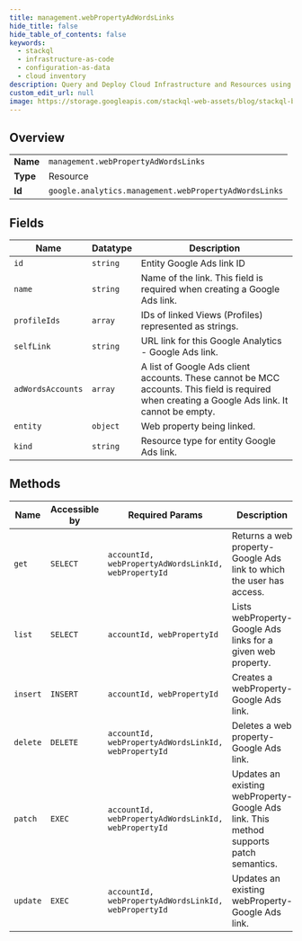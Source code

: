 ```yaml
---
title: management.webPropertyAdWordsLinks
hide_title: false
hide_table_of_contents: false
keywords:
  - stackql
  - infrastructure-as-code
  - configuration-as-data
  - cloud inventory
description: Query and Deploy Cloud Infrastructure and Resources using SQL
custom_edit_url: null
image: https://storage.googleapis.com/stackql-web-assets/blog/stackql-blog-post-featured-image.png
---
```

  
    

## Overview
<table><tbody>
<tr><td><b>Name</b></td><td><code>management.webPropertyAdWordsLinks</code></td></tr>
<tr><td><b>Type</b></td><td>Resource</td></tr>
<tr><td><b>Id</b></td><td><code>google.analytics.management.webPropertyAdWordsLinks</code></td></tr>
</tbody></table>

## Fields
| Name | Datatype | Description |
| ---- | -------- | ----------- |
| `id` | `string` | Entity Google Ads link ID |
| `name` | `string` | Name of the link. This field is required when creating a Google Ads link. |
| `profileIds` | `array` | IDs of linked Views (Profiles) represented as strings. |
| `selfLink` | `string` | URL link for this Google Analytics - Google Ads link. |
| `adWordsAccounts` | `array` | A list of Google Ads client accounts. These cannot be MCC accounts. This field is required when creating a Google Ads link. It cannot be empty. |
| `entity` | `object` | Web property being linked. |
| `kind` | `string` | Resource type for entity Google Ads link. |
## Methods
| Name | Accessible by | Required Params | Description |
| ---- | ------------- | --------------- | ----------- |
| `get` | `SELECT` | `accountId, webPropertyAdWordsLinkId, webPropertyId` | Returns a web property-Google Ads link to which the user has access. |
| `list` | `SELECT` | `accountId, webPropertyId` | Lists webProperty-Google Ads links for a given web property. |
| `insert` | `INSERT` | `accountId, webPropertyId` | Creates a webProperty-Google Ads link. |
| `delete` | `DELETE` | `accountId, webPropertyAdWordsLinkId, webPropertyId` | Deletes a web property-Google Ads link. |
| `patch` | `EXEC` | `accountId, webPropertyAdWordsLinkId, webPropertyId` | Updates an existing webProperty-Google Ads link. This method supports patch semantics. |
| `update` | `EXEC` | `accountId, webPropertyAdWordsLinkId, webPropertyId` | Updates an existing webProperty-Google Ads link. |
